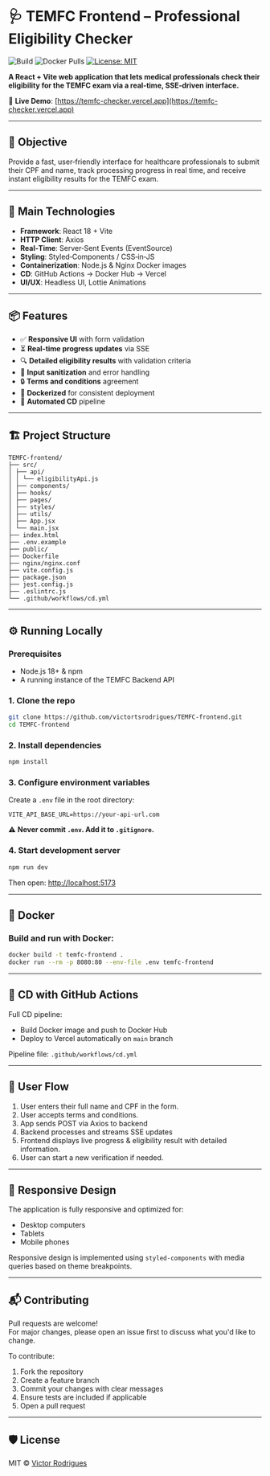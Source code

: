 # 🩺 TEMFC Frontend – Professional Eligibility Checker

![Build](https://img.shields.io/github/actions/workflow/status/victortsrodrigues/TEMFC-frontend/cd.yml?branch=main)
![Docker Pulls](https://img.shields.io/docker/pulls/victortsrodrigues/temfc-frontend)
[![License: MIT](https://img.shields.io/badge/License-MIT-yellow.svg)](https://opensource.org/licenses/MIT)

**A React + Vite web application that lets medical professionals check their eligibility for the TEMFC exam via a real‑time, SSE‑driven interface.**

🔗 **Live Demo**: [https://temfc-checker.vercel.app](https://temfc-checker.vercel.app)

---

## 🧠 Objective
Provide a fast, user‑friendly interface for healthcare professionals to submit their CPF and name, track processing progress in real time, and receive instant eligibility results for the TEMFC exam.

---

## 🚀 Main Technologies
- **Framework**: React 18 + Vite  
- **HTTP Client**: Axios  
- **Real‑Time**: Server‑Sent Events (EventSource)  
- **Styling**: Styled‑Components / CSS‑in‑JS 
- **Containerization**: Node.js & Nginx Docker images  
- **CD**: GitHub Actions → Docker Hub → Vercel
- **UI/UX**: Headless UI, Lottie Animations

---

## 📦 Features
- ✅ **Responsive UI** with form validation  
- ⏳ **Real-time progress updates** via SSE
- 🔍 **Detailed eligibility results** with validation criteria
- 📝 **Input sanitization** and error handling
- 🔒 **Terms and conditions** agreement
- 🐳 **Dockerized** for consistent deployment  
- 🔁 **Automated CD** pipeline  

---

## 🏗️ Project Structure
```
TEMFC-frontend/
├── src/
│ ├── api/
│ │ └── eligibilityApi.js
│ ├── components/
│ ├── hooks/
│ ├── pages/
│ ├── styles/
│ ├── utils/
│ ├── App.jsx
│ └── main.jsx
├── index.html
├── .env.example
├── public/
├── Dockerfile
├── nginx/nginx.conf
├── vite.config.js
├── package.json
├── jest.config.js
├── .eslintrc.js
└── .github/workflows/cd.yml
```

---

## ⚙️ Running Locally

### Prerequisites
- Node.js 18+ & npm  
- A running instance of the TEMFC Backend API  

### 1. Clone the repo
```bash
git clone https://github.com/victortsrodrigues/TEMFC-frontend.git
cd TEMFC-frontend
```

### 2. Install dependencies
```bash
npm install
```

### 3. Configure environment variables
Create a `.env` file in the root directory:
```
VITE_API_BASE_URL=https://your-api-url.com
```
⚠️ **Never commit `.env`. Add it to `.gitignore`.**

### 4. Start development server
```bash
npm run dev
```
Then open: [http://localhost:5173](http://localhost:5173)

---

## 🐳 Docker

### Build and run with Docker:
```bash
docker build -t temfc-frontend .
docker run --rm -p 8080:80 --env-file .env temfc-frontend
```

---

## 🔁 CD with GitHub Actions

Full CD pipeline:
- Build Docker image and push to Docker Hub
- Deploy to Vercel automatically on `main` branch

Pipeline file: `.github/workflows/cd.yml`

---

## 🔄 User Flow

1. User enters their full name and CPF in the form.
2. User accepts terms and conditions.
3. App sends POST via Axios to backend
4. Backend processes and streams SSE updates
5. Frontend displays live progress & eligibility result with detailed information.
6. User can start a new verification if needed.

---

## 📱 Responsive Design
The application is fully responsive and optimized for:
- Desktop computers
- Tablets
- Mobile phones

Responsive design is implemented using `styled-components` with media queries based on theme breakpoints.

---

## 📬 Contributing
Pull requests are welcome!  
For major changes, please open an issue first to discuss what you'd like to change.

To contribute:
1. Fork the repository  
2. Create a feature branch  
3. Commit your changes with clear messages  
4. Ensure tests are included if applicable  
5. Open a pull request 

---

## 🛡️ License
MIT © [Victor Rodrigues](https://github.com/victortsrodrigues)